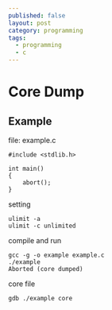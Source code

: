 ```yaml
---
published: false
layout: post
category: programming
tags: 
  - programming
  - c
---
```


# Core Dump

## Example

file: example.c

    #include <stdlib.h>
                                                                     
    int main()
    {                                                                   
        abort();
    }

setting

    ulimit -a
    ulimit -c unlimited

compile and run

    gcc -g -o example example.c
    ./example
    Aborted (core dumped)

core file

    gdb ./example core